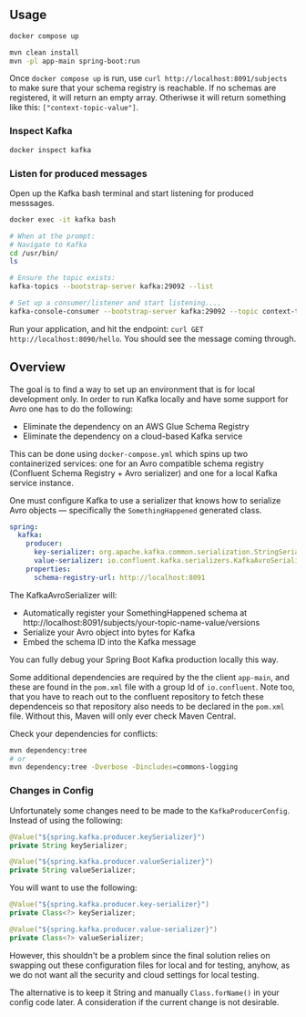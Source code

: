 
## Usage

```bash
docker compose up
```

```bash
mvn clean install
mvn -pl app-main spring-boot:run
```
Once `docker compose up` is run, use `curl http://localhost:8091/subjects
` to make sure that your schema registry is reachable. If no schemas are registered, it will return an empty array. Otheriwse it will return something like this: `["context-topic-value"]`.

### Inspect Kafka

```bash
docker inspect kafka
```

### Listen for produced messages

Open up the Kafka bash terminal and start listening for produced messsages.
```bash
docker exec -it kafka bash

# When at the prompt:
# Navigate to Kafka
cd /usr/bin/
ls

# Ensure the topic exists:
kafka-topics --bootstrap-server kafka:29092 --list

# Set up a consumer/listener and start listening....
kafka-console-consumer --bootstrap-server kafka:29092 --topic context-topic --from-beginning
```

Run your application, and hit the endpoint: `curl GET http://localhost:8090/hello`. You should see the message coming through.

## Overview

The goal is to find a way to set up an environment that is for local development only. In order to run Kafka locally and have some support for Avro one has to do the following:

- Eliminate the dependency on an AWS Glue Schema Registry
- Eliminate the dependency on a cloud-based Kafka service

This can be done using `docker-compose.yml` which spins up two containerized services: one for an Avro compatible schema registry (Confluent Schema Registry + Avro serializer) and one for a local Kafka service instance.

One must configure Kafka to use a serializer that knows how to serialize Avro objects — specifically the `SomethingHappened` generated class.

```yaml
spring:
  kafka:
    producer:
      key-serializer: org.apache.kafka.common.serialization.StringSerializer
      value-serializer: io.confluent.kafka.serializers.KafkaAvroSerializer
    properties:
      schema-registry-url: http://localhost:8091
```

The KafkaAvroSerializer will:

- Automatically register your SomethingHappened schema at http://localhost:8091/subjects/your-topic-name-value/versions
- Serialize your Avro object into bytes for Kafka
- Embed the schema ID into the Kafka message

You can fully debug your Spring Boot Kafka production locally this way.

Some additional dependencies are required by the the client `app-main`, and these are found in the `pom.xml` file with a group Id of `io.confluent`. Note too, that you have to reach out to the confluent repository to fetch these dependenceis so that repository also needs to be declared in the `pom.xml` file. Without this, Maven will only ever check Maven Central. 

Check your dependencies for conflicts:

```bash
mvn dependency:tree
# or
mvn dependency:tree -Dverbose -Dincludes=commons-logging
```

### Changes in Config

Unfortunately some changes need to be made to the `KafkaProducerConfig`. Instead of using the following:

```java
@Value("${spring.kafka.producer.keySerializer}")
private String keySerializer;

@Value("${spring.kafka.producer.valueSerializer}")
private String valueSerializer;
```
You will want to use the following:

```java
@Value("${spring.kafka.producer.key-serializer}")
private Class<?> keySerializer;

@Value("${spring.kafka.producer.value-serializer}")
private Class<?> valueSerializer;
```
However, this shouldn't be a problem since the final solution relies on swapping out these configuration files for local and for testing, anyhow, as we do not want all the security and cloud settings for local testing.

The alternative is to keep it String and manually `Class.forName()` in your config code later. A consideration if the current change is not desirable.

